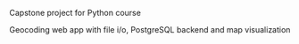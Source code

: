 Capstone project for Python course

Geocoding web app with file i/o, PostgreSQL backend and map visualization
